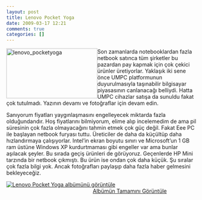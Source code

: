 ```yaml
---
layout: post
title: Lenovo Pocket Yoga
date: 2009-03-17 12:21
comments: true
categories: []
---
```

<p><img title="lenovo_pocketyoga" style="border-right:0;border-top:0;display:inline;margin-left:0;border-left:0;margin-right:0;border-bottom:0;" height="132" alt="lenovo_pocketyoga" src="http://ttfaf.files.wordpress.com/2009/03/lenovo-pocketyoga.jpg" width="240" align="left" border="0" />Son zamanlarda notebooklardan fazla netbook satınca tüm şirketler bu pazardan pay kapmak için çok çekici ürünler üretiyorlar. Yaklaşık iki sene önce UMPC platformunun duyurulmasıyla taşınabilir bilgisayar piyasasının canlanacağı belliydi. Hatta UMPC cihazlar satışa da sunuldu fakat çok tutulmadı. Yazının devamı ve fotoğraflar için devam edin.</p> <!--more-->  <p>Sanıyorum fiyatları yaygınlaşmasını engelleyecek miktarda fazla olduğundandır. Hoş fiyatlarını bilmiyorum, elime alıp incelemedim de ama pil süresinin çok fazla olmayacağını tahmin etmek çok güç değil. Fakat Eee PC ile başlayan netbook furyası tuttu. Üreticiler de daha da küçültüp daha hızlandırmaya çalışıyorlar. Intel’in ekran boyutu sınırı ve Microsoft’un 1 GB ram üstüne Windows XP kurdurtmaması gibi engeller var ama bunlar aşılacak şeyler. Bu sırada geçiş ürünleri de görüyoruz. Geçenlerde HP Mini tarzında bir netbook çıkmıştı. Bu ürün ise ondan çok daha küçük. Şu sıralar çok fazla bilgi yok. Ancak fotoğrafları paylaşıp daha fazla haber gelmesini bekleyeceğiz.</p>  <div class="wlWriterEditableSmartContent" id="scid:66721397-FF69-4ca6-AEC4-17E6B3208830:fd35fad7-382e-403c-a0cb-35a4d86175c0" style="display:inline;float:none;margin:0;padding:0;"><a href="http://cid-b4d37b202b543075.skydrive.live.com/redir.aspx?page=browse&amp;resid=B4D37B202B543075!1854&amp;ct=photos"><img style="border:0;" alt="Lenovo Pocket Yoga alb&uuml;m&uuml;n&uuml; g&ouml;r&uuml;nt&uuml;le" src="http://ttfaf.files.wordpress.com/2009/03/inlinerepresentation6b4bf340cbe74ceda2020dfadf58eaa6.jpg" /></a><div style="width:423px;text-align:right;"><a href="http://cid-b4d37b202b543075.skydrive.live.com/redir.aspx?page=browse&amp;resid=B4D37B202B543075!1854&amp;ct=photos">Alb&uuml;m&uuml;n Tamamını G&ouml;r&uuml;nt&uuml;le</a></div></div>
